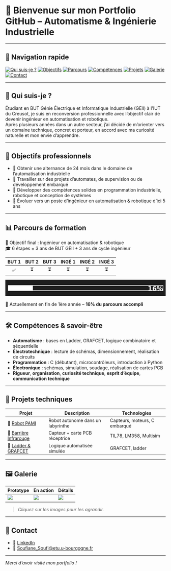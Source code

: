 # 👋 Bienvenue sur mon Portfolio GitHub – Automatisme & Ingénierie Industrielle

---

## 🧭 Navigation rapide

[![Qui suis-je ?](https://img.shields.io/badge/-Qui%20suis-je-%230a192f?style=for-the-badge&logoColor=white)](#-qui-suis-je-)
[![Objectifs](https://img.shields.io/badge/-Objectifs%20pro-%230a192f?style=for-the-badge&logoColor=white)](#-objectifs-professionnels)
[![Parcours](https://img.shields.io/badge/-Parcours-%230a192f?style=for-the-badge&logoColor=white)](#-parcours-de-formation)
[![Compétences](https://img.shields.io/badge/-Compétences-%230a192f?style=for-the-badge&logoColor=white)](#-compétences--savoir-être)
[![Projets](https://img.shields.io/badge/-Projets-%230a192f?style=for-the-badge&logoColor=white)](#-projets-techniques)
[![Galerie](https://img.shields.io/badge/-Galerie-%230a192f?style=for-the-badge&logoColor=white)](#-galerie)
[![Contact](https://img.shields.io/badge/-Contact-%230a192f?style=for-the-badge&logoColor=white)](#-contact)

---

## 👤 Qui suis-je ?

Étudiant en BUT Génie Électrique et Informatique Industrielle (GEII) à l'IUT du Creusot, je suis en reconversion professionnelle avec l’objectif clair de devenir ingénieur en automatisation et robotique.  
Après plusieurs années dans un autre secteur, j’ai décidé de m’orienter vers un domaine technique, concret et porteur, en accord avec ma curiosité naturelle et mon envie d’apprendre.

---

## 🎯 Objectifs professionnels

- 💼 Obtenir une alternance de 24 mois dans le domaine de l’automatisation industrielle
- 🔧 Travailler sur des projets d’automates, de supervision ou de développement embarqué
- 🧠 Développer des compétences solides en programmation industrielle, robotique et conception de systèmes
- 🚀 Évoluer vers un poste d’ingénieur en automatisation & robotique d’ici 5 ans

---

## 📊 Parcours de formation

🎯 Objectif final : Ingénieur en automatisation & robotique  
🎓 6 étapes = 3 ans de BUT GEII + 3 ans de cycle ingénieur

| BUT 1 | BUT 2 | BUT 3 | INGÉ 1 | INGÉ 2 | INGÉ 3 |
|:-----:|:-----:|:-----:|:------:|:------:|:------:|
| ✅    | ⏳     | ⏳     | ⏳      | ⏳      | ⏳      |

![Progression](./assets/progression_16_percent.png)

📍 Actuellement en fin de 1ère année – **16% du parcours accompli**

---

## 🛠️ Compétences & savoir-être

- **Automatisme** : bases en Ladder, GRAFCET, logique combinatoire et séquentielle  
- **Électrotechnique** : lecture de schémas, dimensionnement, réalisation de circuits  
- **Programmation** : C (débutant), microcontrôleurs, introduction à Python  
- **Électronique** : schémas, simulation, soudage, réalisation de cartes PCB  
- **Rigueur**, **organisation**, **curiosité technique**, **esprit d’équipe**, **communication technique**

---

## 🧪 Projets techniques

| Projet | Description | Technologies |
|--------|-------------|--------------|
| 🔗 [Robot PAMI](./projects/pami-robot) | Robot autonome dans un labyrinthe | Capteurs, moteurs, C embarqué |
| 🔗 [Barrière Infrarouge](./projects/barriere-infrarouge) | Capteur + carte PCB réceptrice | TIL78, LM358, Multisim |
| 🔗 [Ladder & GRAFCET](./projects/ladder-grafcet) | Logique automatisée simulée | GRAFCET, ladder |

---

## 🖼️ Galerie

| Prototype | En action | Détails |
|----------|-----------|---------|
| ![](./assets/pami-small.gif) | ![](./assets/barriere.jpg) | ![](./assets/carte.jpg) |

> *Cliquez sur les images pour les agrandir.*

---

## 🤝 Contact

- 💼 [LinkedIn](https://www.linkedin.com/in/soufi-soufiane) 
- 📧 Soufiane_Soufi@etu.u-bourgogne.fr 

---

*Merci d’avoir visité mon portfolio !*
